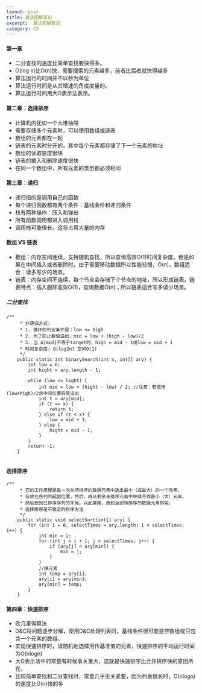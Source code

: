 ```yaml
---
layout: post
title: 算法图解笔记
excerpt:  算法图解笔记
category: CS
---
```


#### 第一章
- 二分查找的速度比简单查找要快得多。
- O(log n)比O(n)快，需要搜索的元素越多，前者比后者就快得越多
- 算法运行的时间并不以秒为单位
- 算法运行时间是从其增速的角度度量的。
- 算法运行时间用大O表示法表示。

#### 第二章：选择排序
- 计算机内犹如一个大堆抽屉
- 需要存储多个元素时，可以使用数组或链表
- 数组的元素都在一起
- 链表的元素时分开的，其中每个元素都存储了下一个元素的地址
- 数组的读取速度很快
- 链表的插入和删除速度很快
- 在同一个数组中，所有元素的类型都必须相同

#### 第三章：递归
- 递归指的是调用自己的函数
- 每个递归函数都有两个条件：基线条件和递归条件
- 栈有两种操作：压入和弹出
- 所有函数调用都进入调用栈
- 调用栈可能很长，这将占用大量的内存

#### 数组 VS 链表
- 数组：内存空间连续，支持随机查找，所以查询高效O(1)时间复杂度，但是如果在中间插入或者删除时，由于需要移动数据所以性能较慢，O(n)，数组适合：读多写少的场景。
- 链表：内存空间不连续，每个节点会存储下个节点的地址，所以形成链表。链表特点：插入删除高效O(1)，查询数据O(n)；所以链表适合写多读少场景。

##### 二分查找

```java_holder_method_tree
/**
     * 非递归方式:
     * 1. 循环的判定条件是：low <= high
     * 2. 为了防止数值溢出，mid = low + (high - low)/2
     * 3. 当 A[mid]不等于target时，high = mid - 1或low = mid + 1
     * 时间复杂度: O(log2n) 空间O(1)
     */
    public static int binarySearch(int x, int[] ary) {
        int low = 0;
        int hight = ary.length - 1;

        while (low <= hight) {
            int mid = low + (hight - low) / 2; //注意：若使用(low+high)/2求中间位置容易溢出
            int t = ary[mid];
            if (t == x) {
                return t;
            } else if (t < x) {
                low = mid + 1;
            } else {
                hight = mid - 1;
            }
        }
        return -1;
    }  
       
```

#### 选择排序

```.java_holder_method_tree
/** 
     * 它的工作原理是每一次从待排序的数据元素中选出最小（或最大）的一个元素，
     * 存放在序列的起始位置，然后，再从剩余未排序元素中继续寻找最小（大）元素，
     * 然后放到已排序序列的末尾。以此类推，直到全部待排序的数据元素排完。
     * 选择排序是不稳定的排序方法
     */
    public static void selectSort(int[] ary) {
        for (int i = 0, selectTimes = ary.length; i < selectTimes; i++) {
            int min = i;
            for (int j = i + 1; j < selectTimes; j++) {
                if (ary[j] < ary[min]) {
                    min = j;
                }
            }
            //换元素
            int temp = ary[i];
            ary[i] = ary[min];
            ary[min] = temp;
        }
    }
```

#### 第四章：快速排序
- 欧几里得算法
- D&C将问题逐步分解，使用D&C处理列表时，基线条件很可能是空数组或只包含一个元素的数组。
- 实现快速排序时，请随机地选择用作基准值的元素，快速排序的平均运行时间为O(nlogn)
- 大O表示法中的常量有时候事关重大，这就是快速排序比合并排序快的原因所在。
- 比较简单查找和二分查找时，常量几乎无关紧要，因为列表很长时，O(nlogn)的速度比O(n)快的多